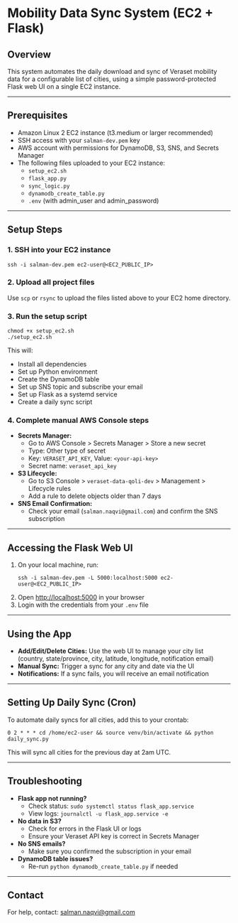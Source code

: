# Mobility Data Sync System (EC2 + Flask)

## Overview
This system automates the daily download and sync of Veraset mobility data for a configurable list of cities, using a simple password-protected Flask web UI on a single EC2 instance.

---

## Prerequisites
- Amazon Linux 2 EC2 instance (t3.medium or larger recommended)
- SSH access with your `salman-dev.pem` key
- AWS account with permissions for DynamoDB, S3, SNS, and Secrets Manager
- The following files uploaded to your EC2 instance:
  - `setup_ec2.sh`
  - `flask_app.py`
  - `sync_logic.py`
  - `dynamodb_create_table.py`
  - `.env` (with admin_user and admin_password)

---

## Setup Steps

### 1. SSH into your EC2 instance
```
ssh -i salman-dev.pem ec2-user@<EC2_PUBLIC_IP>
```

### 2. Upload all project files
Use `scp` or `rsync` to upload the files listed above to your EC2 home directory.

### 3. Run the setup script
```
chmod +x setup_ec2.sh
./setup_ec2.sh
```
This will:
- Install all dependencies
- Set up Python environment
- Create the DynamoDB table
- Set up SNS topic and subscribe your email
- Set up Flask as a systemd service
- Create a daily sync script

### 4. Complete manual AWS Console steps
- **Secrets Manager:**
  - Go to AWS Console > Secrets Manager > Store a new secret
  - Type: Other type of secret
  - Key: `VERASET_API_KEY`, Value: `<your-api-key>`
  - Secret name: `veraset_api_key`
- **S3 Lifecycle:**
  - Go to S3 Console > `veraset-data-qoli-dev` > Management > Lifecycle rules
  - Add a rule to delete objects older than 7 days
- **SNS Email Confirmation:**
  - Check your email (`salman.naqvi@gmail.com`) and confirm the SNS subscription

---

## Accessing the Flask Web UI
1. On your local machine, run:
   ```
   ssh -i salman-dev.pem -L 5000:localhost:5000 ec2-user@<EC2_PUBLIC_IP>
   ```
2. Open [http://localhost:5000](http://localhost:5000) in your browser
3. Login with the credentials from your `.env` file

---

## Using the App
- **Add/Edit/Delete Cities:** Use the web UI to manage your city list (country, state/province, city, latitude, longitude, notification email)
- **Manual Sync:** Trigger a sync for any city and date via the UI
- **Notifications:** If a sync fails, you will receive an email notification

---

## Setting Up Daily Sync (Cron)
To automate daily syncs for all cities, add this to your crontab:
```
0 2 * * * cd /home/ec2-user && source venv/bin/activate && python daily_sync.py
```
This will sync all cities for the previous day at 2am UTC.

---

## Troubleshooting
- **Flask app not running?**
  - Check status: `sudo systemctl status flask_app.service`
  - View logs: `journalctl -u flask_app.service -e`
- **No data in S3?**
  - Check for errors in the Flask UI or logs
  - Ensure your Veraset API key is correct in Secrets Manager
- **No SNS emails?**
  - Make sure you confirmed the subscription in your email
- **DynamoDB table issues?**
  - Re-run `python dynamodb_create_table.py` if needed

---

## Contact
For help, contact: salman.naqvi@gmail.com
